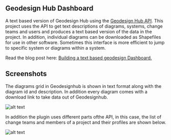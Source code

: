 ## Geodesign Hub Dashboard 
A text based version of Geodesign Hub using the [Geodesign Hub API](http://www.geodesignsupport.com/section/api/). This project uses the API to get text descriptions of diagrams, systems, change teams and users and produces a text based version of the data in the project. 
In addition, individual diagrams can be downloaded as Shapefiles for use in other software. Sometimes this interface is more efficient to jump to specific system or diagrams within a system. 

Read the blog post here: [Building a text based geodesign Dashboard.](https://hrishikeshballal.net/2016/05/31/a-text-based-geodesign-dashboard/)


## Screenshots 
The diagrams grid in Geodesignhub is shown in text format along with the diagram id and description. In addition every diagram comes with a download link to take data out of Geodesignhub.

![alt text][logo]

[logo]: https://i.imgur.com/QiI6REO.png "Minimal Geodesign Hub"

In addition the plugin uses different parts ofthe API, in this case, the list of change teams and members of a project and their profiles are shown below. 

![alt text][cteam]

[cteam]: https://i.imgur.com/phlHTLb.png "Minimal Geodesign Hub"



